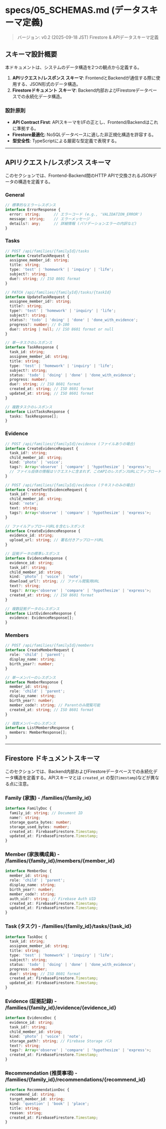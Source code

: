 # specs/05_SCHEMAS.md (データスキーマ定義)

> バージョン: v0.2 (2025-09-18 JST)
> Firestore & APIデータスキーマ定義

## スキーマ設計概要

本ドキュメントは、システムのデータ構造を2つの観点から定義する。

1.  **APIリクエスト/レスポンス スキーマ**: FrontendとBackendが通信する際に使用する、JSON形式のデータ構造。
2.  **Firestoreドキュメント スキーマ**: Backend内部およびFirestoreデータベースでの永続化データ構造。

### 設計原則
- **API Contract First**: APIスキーマをI/Fの正とし、Frontend/Backendはこれに準拠する。
- **Firestore最適化**: NoSQLデータベースに適した非正規化構造を許容する。
- **型安全性**: TypeScriptによる厳密な型定義で表現する。

---

## APIリクエスト/レスポンス スキーマ

このセクションでは、Frontend-Backend間のHTTP APIで交換されるJSONデータの構造を定義する。

### General

```typescript
// 標準的なエラーレスポンス
interface ErrorResponse {
  error: string;      // エラーコード (e.g., 'VALIDATION_ERROR')
  message: string;    // エラーメッセージ
  details?: any;      // 詳細情報 (バリデーションエラーの内訳など)
}
```

### Tasks

```typescript
// POST /api/families/{familyId}/tasks
interface CreateTaskRequest {
  assignee_member_id: string;
  title: string;
  type: 'test' | 'homework' | 'inquiry' | 'life';
  subject?: string;
  due?: string; // ISO 8601 format
}

// PATCH /api/families/{familyId}/tasks/{taskId}
interface UpdateTaskRequest {
  assignee_member_id?: string;
  title?: string;
  type?: 'test' | 'homework' | 'inquiry' | 'life';
  subject?: string;
  status?: 'todo' | 'doing' | 'done' | 'done_with_evidence';
  progress?: number; // 0-100
  due?: string | null; // ISO 8601 format or null
}

// 単一タスクのレスポンス
interface TaskResponse {
  task_id: string;
  assignee_member_id: string;
  title: string;
  type: 'test' | 'homework' | 'inquiry' | 'life';
  subject?: string;
  status: 'todo' | 'doing' | 'done' | 'done_with_evidence';
  progress: number;
  due?: string; // ISO 8601 format
  created_at: string; // ISO 8601 format
  updated_at: string; // ISO 8601 format
}

// 複数タスクのレスポンス
interface ListTasksResponse {
  tasks: TaskResponse[];
}
```

### Evidence

```typescript
// POST /api/families/{familyId}/evidence (ファイルありの場合)
interface CreateEvidenceRequest {
  task_id?: string;
  child_member_id: string;
  kind: 'photo' | 'voice';
  tags?: Array<'observe' | 'compare' | 'hypothesize' | 'express'>;
  // ファイル自体の情報はリクエストに含まれず、このAPIのレスポンスURLにアップロードする
}

// POST /api/families/{familyId}/evidence (テキストのみの場合)
interface CreateTextEvidenceRequest {
  task_id?: string;
  child_member_id: string;
  kind: 'note';
  text: string;
  tags?: Array<'observe' | 'compare' | 'hypothesize' | 'express'>;
}

// ファイルアップロードURLを含むレスポンス
interface CreateEvidenceResponse {
  evidence_id: string;
  upload_url: string; // 署名付きアップロードURL
}

// 証拠データの標準レスポンス
interface EvidenceResponse {
  evidence_id: string;
  task_id?: string;
  child_member_id: string;
  kind: 'photo' | 'voice' | 'note';
  download_url?: string; // ファイル閲覧用URL
  text?: string;
  tags?: Array<'observe' | 'compare' | 'hypothesize' | 'express'>;
  created_at: string; // ISO 8601 format
}

// 複数証拠データのレスポンス
interface ListEvidenceResponse {
  evidence: EvidenceResponse[];
}
```

### Members

```typescript
// POST /api/families/{familyId}/members
interface CreateMemberRequest {
  role: 'child' | 'parent';
  display_name: string;
  birth_year?: number;
}

// 単一メンバーのレスポンス
interface MemberResponse {
  member_id: string;
  role: 'child' | 'parent';
  display_name: string;
  birth_year?: number;
  member_code?: string; // Parentのみ閲覧可能
  created_at: string; // ISO 8601 format
}

// 複数メンバーのレスポンス
interface ListMembersResponse {
  members: MemberResponse[];
}
```

---

## Firestore ドキュメントスキーマ

このセクションでは、Backend内部およびFirestoreデータベースでの永続化データ構造を定義する。APIスキーマとは `created_at` の型(`Timestamp`)などが異なる点に注意。

### Family (家族) - /families/{family_id}

```typescript
interface FamilyDoc {
  family_id: string; // Document ID
  name?: string;
  storage_quota_bytes: number;
  storage_used_bytes: number;
  created_at: FirebaseFirestore.Timestamp;
  updated_at: FirebaseFirestore.Timestamp;
}
```

### Member (家族構成員) - /families/{family_id}/members/{member_id}

```typescript
interface MemberDoc {
  member_id: string;
  role: 'child' | 'parent';
  display_name: string;
  birth_year?: number;
  member_code?: string;
  auth_uid?: string; // Firebase Auth UID
  created_at: FirebaseFirestore.Timestamp;
  updated_at: FirebaseFirestore.Timestamp;
}
```

### Task (タスク) - /families/{family_id}/tasks/{task_id}

```typescript
interface TaskDoc {
  task_id: string;
  assignee_member_id: string;
  title: string;
  type: 'test' | 'homework' | 'inquiry' | 'life';
  subject?: string;
  status: 'todo' | 'doing' | 'done' | 'done_with_evidence';
  progress: number;
  due?: string; // ISO 8601 format
  created_at: FirebaseFirestore.Timestamp;
  updated_at: FirebaseFirestore.Timestamp;
}
```

### Evidence (証拠記録) - /families/{family_id}/evidence/{evidence_id}

```typescript
interface EvidenceDoc {
  evidence_id: string;
  task_id?: string;
  child_member_id: string;
  kind: 'photo' | 'voice' | 'note';
  storage_path?: string; // Firebase Storage パス
  text?: string;
  tags?: Array<'observe' | 'compare' | 'hypothesize' | 'express'>;
  created_at: FirebaseFirestore.Timestamp;
}
```

### Recommendation (推奨事項) - /families/{family_id}/recommendations/{recommend_id}

```typescript
interface RecommendationDoc {
  recommend_id: string;
  target_member_id: string;
  kind: 'question' | 'book' | 'place';
  title: string;
  reason: string;
  created_at: FirebaseFirestore.Timestamp;
}
```
